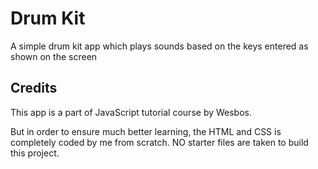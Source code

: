 # Drum Kit

A simple drum kit app which plays sounds based on the keys entered as shown on the screen

## Credits

This app is a part of JavaScript tutorial course by Wesbos.

But in order to ensure much better learning, the HTML and CSS is completely coded by me from scratch.
NO starter files are taken to build this project.
